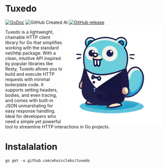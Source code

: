 # Tuxedo  
[![GoDoc](https://pkg.go.dev/badge/github.com/whoisclebs/tuxedo.svg)](https://pkg.go.dev/github.com/whoisclebs/tuxedo) ![GitHub Created At](https://img.shields.io/github/created-at/whoisclebs/tuxedo?style=flat) [![GitHub release](https://img.shields.io/badge/version-0.0.1-green.svg?style=flat)](https://github.com/whoisclebs/tuxedo/releases)
<img align="right" height="320" src="./.github/assets/tuxedo.png">

Tuxedo is a lightweight, chainable HTTP client library for Go that simplifies working with the standard net/http package. With a clean, intuitive API inspired by popular libraries like Resty, Tuxedo allows you to build and execute HTTP requests with minimal boilerplate code. It supports setting headers, bodies, and even tracing, and comes with built-in JSON unmarshaling for easy response handling. Ideal for developers who need a simple yet powerful tool to streamline HTTP interactions in Go projects.

# Instalalation

```
go get -u github.com/whoisclebs/tuxedo
```